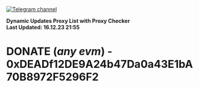 [![Telegram channel](https://img.shields.io/endpoint?url=https://runkit.io/damiankrawczyk/telegram-badge/branches/master?url=https://t.me/n4z4v0d)](https://t.me/n4z4v0d) 

**Dynamic Updates Proxy List with Proxy Checker**  
**Last Updated: 16.12.23 21:55**

# DONATE (_any evm_) - 0xDEADf12DE9A24b47Da0a43E1bA70B8972F5296F2
